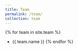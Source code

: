 ```yaml
---
title: Team
permalink: /team/
collection: team
---
```


{% for team in site.team %}
- {{ team.name }}
{% endfor %}
